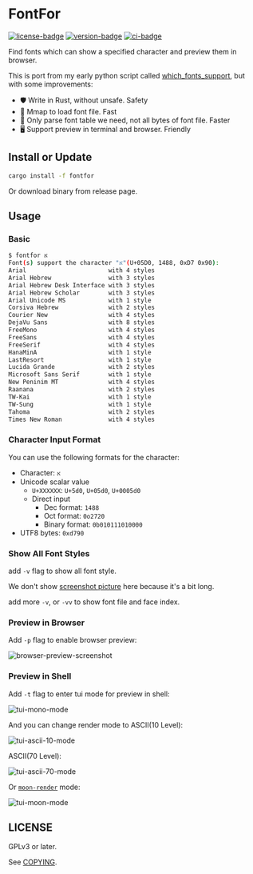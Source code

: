 # FontFor

[![license-badge]][license-file] [![version-badge]][crates-io-page] [![ci-badge]][github-actions-page]

Find fonts which can show a specified character and preview them in browser.

This is port from my early python script called [which_fonts_support][which_fonts_support-github], but with some improvements:

- 🛡️ Write in Rust, without unsafe. Safety
- 🚀️ Mmap to load font file. Fast
- 🚀️ Only parse font table we need, not all bytes of font file. Faster
- 🖥 Support preview in terminal and browser. Friendly

## Install or Update

```bash
cargo install -f fontfor
```

Or download binary from release page.

## Usage

### Basic

```bash
$ fontfor א
Font(s) support the character "א"(U+05D0, 1488, 0xD7 0x90):
Arial                       with 4 styles
Arial Hebrew                with 3 styles
Arial Hebrew Desk Interface with 3 styles
Arial Hebrew Scholar        with 3 styles
Arial Unicode MS            with 1 style
Corsiva Hebrew              with 2 styles
Courier New                 with 4 styles
DejaVu Sans                 with 8 styles
FreeMono                    with 4 styles
FreeSans                    with 4 styles
FreeSerif                   with 4 styles
HanaMinA                    with 1 style
LastResort                  with 1 style
Lucida Grande               with 2 styles
Microsoft Sans Serif        with 1 style
New Peninim MT              with 4 styles
Raanana                     with 2 styles
TW-Kai                      with 1 style
TW-Sung                     with 1 style
Tahoma                      with 2 styles
Times New Roman             with 4 styles
```

### Character Input Format

You can use the following formats for the character:

- Character: `א`
- Unicode scalar value
  - `U+XXXXXX`: `U+5d0`, `U+05d0`, `U+0005d0`
  - Direct input
    - Dec format: `1488`
    - Oct format: `0o2720`
    - Binary format: `0b010111010000`
- UTF8 bytes: `0xd790`

### Show All Font Styles

add `-v` flag to show all font style.

We don't show [screenshot picture][verbose-mode-screenshot] here because it's a bit long.

add more `-v`, or `-vv` to show font file and face index.

### Preview in Browser

Add `-p` flag to enable browser preview:

![browser-preview-screenshot]

### Preview in Shell

Add `-t` flag to enter tui mode for preview in shell:

![tui-mono-mode]

And you can change render mode to ASCII(10 Level):

![tui-ascii-10-mode]

ASCII(70 Level):

![tui-ascii-70-mode]

Or [`moon-render`][moon-render-github] mode:

![tui-moon-mode]

## LICENSE

GPLv3 or later.

See [COPYING][COPYING-file].

[license-badge]: https://img.shields.io/crates/l/fontfor?style=flat-square
[license-file]: https://github.com/7sDream/fontfor/blob/master/COPYING
[version-badge]: https://img.shields.io/crates/v/fontfor?style=flat-square
[crates-io-page]: https://crates.io/crates/fontfor
[ci-badge]: https://github.com/7sDream/fontfor/workflows/CI/badge.svg
[github-actions-page]: https://github.com/7sDream/fontfor/actions
[which_fonts_support-github]: https://github.com/7sDream/which_fonts_support
[verbose-mode-screenshot]: https://rikka.7sdre.am/files/22ea7500-525b-47ba-9c4e-6ef963999983.png
[browser-preview-screenshot]: https://rikka.7sdre.am/files/8f27f97b-a9b5-4fac-b922-594d188f648c.png
[tui-ascii-10-mode]: https://rikka.7sdre.am/files/34340b12-f554-4a08-9f2a-3c97ba1c2bd4.png
[tui-ascii-70-mode]: https://rikka.7sdre.am/files/bab9bc92-88fd-4be0-b9dc-e138723bb125.png
[tui-mono-mode]: https://rikka.7sdre.am/files/ee09bac8-ad1c-434d-8ec1-2b71411aac71.png
[tui-moon-mode]: https://rikka.7sdre.am/files/d8b690c7-ac0a-42e5-9b91-7c7e134100e6.png
[moon-render-github]: https://github.com/7sDream/moon-render
[COPYING-file]: https://github.com/7sDream/fontfor/blob/master/COPYING
